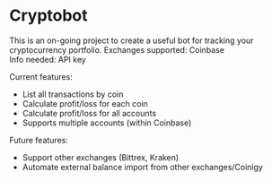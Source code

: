 # Cryptobot
This is an on-going project to create a useful bot for tracking your cryptocurrency portfolio.
Exchanges supported: Coinbase  
Info needed: API key  

Current features:
- List all transactions by coin
- Calculate profit/loss for each coin
- Calculate profit/loss for all accounts
- Supports multiple accounts (within Coinbase)

Future features:
- Support other exchanges (Bittrex, Kraken)
- Automate external balance import from other exchanges/Coinigy

